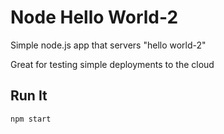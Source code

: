 # Node Hello World-2

Simple node.js app that servers "hello world-2"

Great for testing simple deployments to the cloud

## Run It

`npm start`
